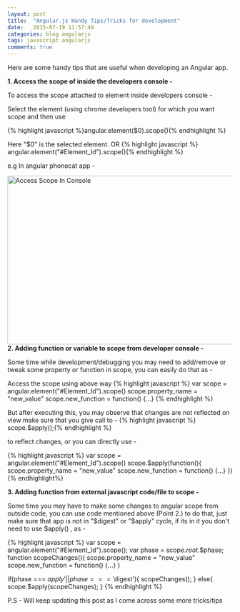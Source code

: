 ```yaml
---
layout: post
title:  "Angular.js Handy Tips/Tricks for development"
date:   2015-07-19 11:57:49
categories: blog angularjs
tags: javascript angularjs
comments: true
---
```

Here are some handy tips that are useful when developing an Angular app.

<strong>1. Access the scope of inside the developers console -</strong>

To access the scope attached to element inside developers console -

Select the element (using chrome developers tool) for which you want scope and then use

{% highlight javascript %}angular.element($0).scope(){% endhighlight %}

Here "$0" is the selected element.
OR 
{% highlight javascript %} angular.element("#Element_Id").scope(){% endhighlight %}

e.g In angular phonecat app -

<img src="{{site.baseurl}}/images/scope.png" alt="Access Scope In Console" width="616" height="378" />

<br>
<strong> 2. Adding function or variable to scope from developer console -</strong>

Some time while development/debugging you may need to add/remove or tweak some property or function in scope, you can easily do that as -

Access the scope using above way
{% highlight javascript %}
var scope = angular.element("#Element_Id").scope()
scope.property_name = "new_value"
scope.new_function = function() {...}
{% endhighlight %}

But after executing this, you may observe that changes are not reflected on view make sure that you give call to -
{% highlight javascript %} scope.$apply();{% endhighlight %}

to reflect changes, or you can directly use -

{% highlight javascript %}
var scope = angular.element("#Element_Id").scope()
scope.$apply(function(){
scope.property_name = "new_value"
scope.new_function = function() {...}
})
{% endhighlight%}

<strong>3. Adding function from external javascript code/file to scope -</strong>

Some time you may have to make some changes to angular scope from outside code, you can use code mentioned above (Point 2.) to do that, just make sure that app is not in "$digest" or "$apply" cycle, if its in it you don't need to use $apply() , as -

{% highlight javascript %}
var scope = angular.element("#Element_Id").scope();
var phase = scope.$root.$$phase;
function scopeChanges(){
scope.property_name = "new_value"
scope.new_function = function() {...}
}

if(phase === $apply' || phase === '$digest'){
scopeChanges();
}
else{
scope.$apply(scopeChanges);
}
{% endhighlight %}

P.S - Will keep updating this post as I come across some more tricks/tips
